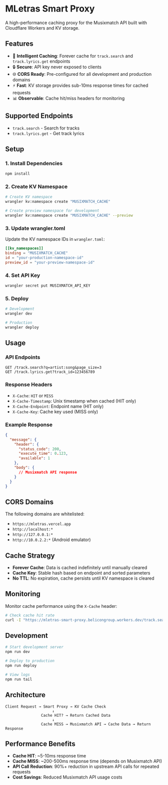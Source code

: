 # MLetras Smart Proxy

A high-performance caching proxy for the Musixmatch API built with Cloudflare Workers and KV storage.

## Features

- 🚀 **Intelligent Caching**: Forever cache for `track.search` and `track.lyrics.get` endpoints
- 🔒 **Secure**: API key never exposed to clients
- 🌐 **CORS Ready**: Pre-configured for all development and production domains
- ⚡ **Fast**: KV storage provides sub-10ms response times for cached requests
- 📊 **Observable**: Cache hit/miss headers for monitoring

## Supported Endpoints

- `track.search` - Search for tracks
- `track.lyrics.get` - Get track lyrics

## Setup

### 1. Install Dependencies

```bash
npm install
```

### 2. Create KV Namespace

```bash
# Create KV namespace
wrangler kv:namespace create "MUSIXMATCH_CACHE"

# Create preview namespace for development
wrangler kv:namespace create "MUSIXMATCH_CACHE" --preview
```

### 3. Update wrangler.toml

Update the KV namespace IDs in `wrangler.toml`:

```toml
[[kv_namespaces]]
binding = "MUSIXMATCH_CACHE"
id = "your-production-namespace-id"
preview_id = "your-preview-namespace-id"
```

### 4. Set API Key

```bash
wrangler secret put MUSIXMATCH_API_KEY
```

### 5. Deploy

```bash
# Development
wrangler dev

# Production
wrangler deploy
```

## Usage

### API Endpoints

```
GET /track.search?q=artist:song&page_size=3
GET /track.lyrics.get?track_id=123456789
```

### Response Headers

- `X-Cache`: `HIT` or `MISS`
- `X-Cache-Timestamp`: Unix timestamp when cached (HIT only)
- `X-Cache-Endpoint`: Endpoint name (HIT only)
- `X-Cache-Key`: Cache key used (MISS only)

### Example Response

```json
{
  "message": {
    "header": {
      "status_code": 200,
      "execute_time": 0.123,
      "available": 1
    },
    "body": {
      // Musixmatch API response
    }
  }
}
```

## CORS Domains

The following domains are whitelisted:

- `https://mletras.vercel.app`
- `http://localhost:*`
- `http://127.0.0.1:*`
- `http://10.0.2.2:*` (Android emulator)

## Cache Strategy

- **Forever Cache**: Data is cached indefinitely until manually cleared
- **Cache Key**: Stable hash based on endpoint and sorted parameters
- **No TTL**: No expiration, cache persists until KV namespace is cleared

## Monitoring

Monitor cache performance using the `X-Cache` header:

```bash
# Check cache hit rate
curl -I "https://mletras-smart-proxy.belicongroup.workers.dev/track.search?q=test"
```

## Development

```bash
# Start development server
npm run dev

# Deploy to production
npm run deploy

# View logs
npm run tail
```

## Architecture

```
Client Request → Smart Proxy → KV Cache Check
                     ↓
                Cache HIT? → Return Cached Data
                     ↓
                Cache MISS → Musixmatch API → Cache Data → Return Response
```

## Performance Benefits

- **Cache HIT**: ~5-10ms response time
- **Cache MISS**: ~200-500ms response time (depends on Musixmatch API)
- **API Call Reduction**: 90%+ reduction in upstream API calls for repeated requests
- **Cost Savings**: Reduced Musixmatch API usage costs
